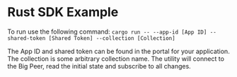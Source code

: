 # Rust SDK Example

To run use the following command:
`cargo run -- --app-id [App ID] --shared-token [Shared Token] --collection [Collection]`

The App ID and shared token can be found in the portal for your application.  The collection is some arbitrary 
collection name.  The utility will connect to the Big Peer, read the initial state and subscribe to all changes.